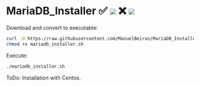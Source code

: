 # MariaDB_Installer ✅ ![](https://progress-bar.dev/90/?title=Ubuntu) ❌ ![](https://progress-bar.dev/10/?title=Centos)

Download and convert to executable:

```bash
curl -O https://raw.githubusercontent.com/ManuelBeiras/MariaDB_Installer/main/mariadb_installer.sh
chmod +x mariadb_installer.sh
```
Execute:

```sh
./mariadb_installer.sh
```
ToDo: Installation with Centos.
